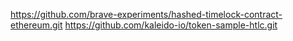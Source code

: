 https://github.com/brave-experiments/hashed-timelock-contract-ethereum.git
https://github.com/kaleido-io/token-sample-htlc.git



